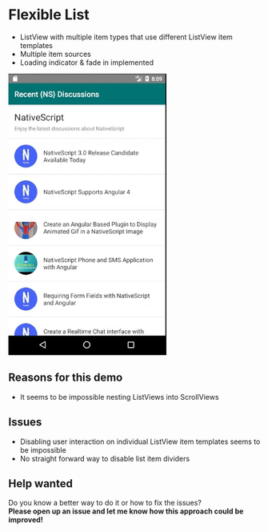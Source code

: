 # Flexible List

* ListView with multiple item types that use different ListView item templates
* Multiple item sources
* Loading indicator & fade in implemented

![Flexible List App Demo](flexible-list-demo.gif)

## Reasons for this demo

* It seems to be impossible nesting ListViews into ScrollViews

## Issues

* Disabling user interaction on individual ListView item templates seems to be impossible
* No straight forward way to disable list item dividers

## Help wanted

Do you know a better way to do it or how to fix the issues?   
__Please open up an issue and let me know how this approach could be improved!__